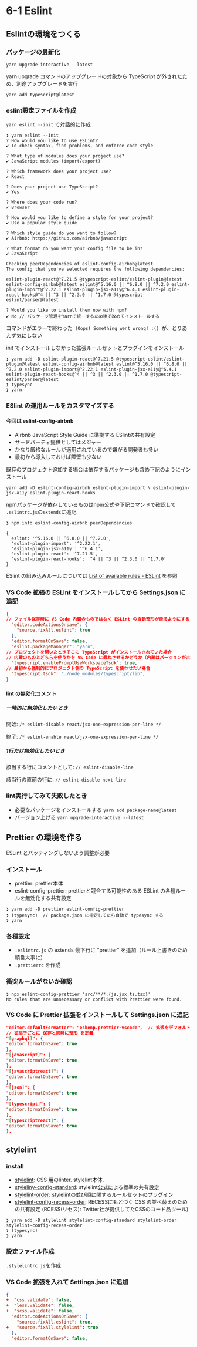 # 6-1 Eslint
## Eslintの環境をつくる
### パッケージの最新化
`yarn upgrade-interactive --latest`

yarn upgrade コマンドのアップグレードの対象から TypeScript が外されたため、別途アップグレードを実行

`yarn add typescript@latest`

### eslint設定ファイルを作成
`yarn eslint --init` で対話的に作成
```
❯ yarn eslint --init
? How would you like to use ESLint? 
✔ To check syntax, find problems, and enforce code style

? What type of modules does your project use?
✔ JavaScript modules (import/export)

? Which framework does your project use?
✔ React

? Does your project use TypeScript?
✔ Yes

? Where does your code run?
✔ Browser

? How would you like to define a style for your project?
✔ Use a popular style guide

? Which style guide do you want to follow?
✔ Airbnb: https://github.com/airbnb/javascript

? What format do you want your config file to be in?
✔ JavaScript

Checking peerDependencies of eslint-config-airbnb@latest
The config that you've selected requires the following dependencies:

eslint-plugin-react@^7.21.5 @typescript-eslint/eslint-plugin@latest eslint-config-airbnb@latest eslint@^5.16.0 || ^6.8.0 || ^7.2.0 eslint-plugin-import@^2.22.1 eslint-plugin-jsx-a11y@^6.4.1 eslint-plugin-react-hooks@^4 || ^3 || ^2.3.0 || ^1.7.0 @typescript-eslint/parser@latest

? Would you like to install them now with npm?
✔ No // パッケージ管理をYarnで統一するため後で改めてインストールする
```
コマンドがエラーで終わった（`Oops! Something went wrong! :(`）が、とりあえず気にしない

init でインストールしなかった拡張ルールセットとプラグインをインストール
```
❯ yarn add -D eslint-plugin-react@^7.21.5 @typescript-eslint/eslint-plugin@latest eslint-config-airbnb@latest eslint@^5.16.0 || ^6.8.0 || ^7.2.0 eslint-plugin-import@^2.22.1 eslint-plugin-jsx-a11y@^6.4.1 eslint-plugin-react-hooks@^4 || ^3 || ^2.3.0 || ^1.7.0 @typescript-eslint/parser@latest
❯ typesync
❯ yarn
```

### ESlint の運用ルールをカスタマイズする
#### 今回は eslint-config-airbnb
* Airbnb JavaScript Style Guide に準拠する ESlintの共有設定
* サードパーティ提供としてはメジャー
* かなり厳格なルールが適用されているので嫌がる開発者も多い
* 最初から導入しておけば障壁も少ない

既存のプロジェクト追加する場合は依存するパッケージも含め下記のようにインストール
```
yarn add -D eslint-config-airbnb eslint-plugin-import \ eslint-plugin-jsx-a11y eslint-plugin-react-hooks
```

npmパッケージが依存しているものはnpm公式や下記コマンドで確認して `.eslintrc.js`の`extends`に追記
```
❯ npm info eslint-config-airbnb peerDependencies
 
{
  eslint: '^5.16.0 || ^6.8.0 || ^7.2.0',
  'eslint-plugin-import': '^2.22.1',
  'eslint-plugin-jsx-a11y': '^6.4.1',
  'eslint-plugin-react': '^7.21.5',
  'eslint-plugin-react-hooks': '^4 || ^3 || ^2.3.0 || ^1.7.0'
}
```


ESlint の組み込みルールについては [List of available rules - ESLint](https://eslint.org/docs/rules/) を参照

### VS Code 拡張の ESLint をインストールしてから Settings.json に追記
```json
{
// ファイル保存時に VS Code 内臓のものではなく ESLint の自動整形が走るようにする
  "editor.codeActionsOnsave": {
    "source.fixAll.eslint": true
  },
  "editor.formatOnSave": false,
  "eslint.packageManager": "yarn",
// プロジェクトを開いたときそこに TypeScript がインストールされていた場合
// 内蔵のものとどちらを使うかを VS Code に尋ねさせるかどうか（内蔵はバージョンが古め）
  "typescript.enablePromptUseWorkspaceTsdk": true,
// 最初から強制的にプロジェクト側の TypeScript を使わせたい場合
  "typescript.tsdk": "./node_modules/typescript/lib",
}
```

#### lint の無効化コメント
##### 一時的に無効化したいとき
開始: `/* eslint-disable react/jsx-one-expression-per-line */`

終了: `/* eslint-enable react/jsx-one-expression-per-line */`

##### 1行だけ無効化したいとき
該当する行にコメントとして: `// eslint-disable-line`

該当行の直前の行に: `// eslint-disable-next-line`

### lint実行してみて失敗したとき
* 必要なパッケージをインストールする `yarn add package-name@latest`
* バージョン上げる `yarn upgrade-interactive --latest`

## Prettier の環境を作る
ESLint とバッティングしないよう調整が必要
### インストール
* prettier: prettier本体
* eslint-config-prettier: prettierと競合する可能性のある ESLint の各種ルールを無効化する共有設定
```
❯ yarn add -D prettier eslint-config-prettier
❯ (typesync)  // package.json に指定してたら自動で typesync する
❯ yarn
```
### 各種設定
* `.eslintrc.js` の extends 最下行に "prettier" を追加（ルール上書きのため順番大事に）
* `.prettierrc` を作成

### 衝突ルールがないか確認
```
❯ npx eslint-config-prettier 'src/**/*.{js,jsx,ts,tsx}'
No rules that are unnecessary or conflict with Prettier were found.
```

### VS Code に Prettier 拡張をインストールして Settings.json に追記
```json
"editor.defaultFormatter": "esbenp.prettier-vscode",  // 拡張をデフォルトフォーマッタに
// 拡張子ごとに 保存と同時に整形 を定義
"[graphql]": {
"editor.formatOnSave": true
},
"[javascript]": {
"editor.formatOnSave": true
},
"[javascriptreact]": {
"editor.formatOnSave": true
},
"[json]": {
"editor.formatOnSave": true
},
"[typescript]": {
"editor.formatOnSave": true
},
"[typescriptreact]": {
"editor.formatOnSave": true
},
```

## stylelint
### install
* [stylelint](https://stylelint.io): CSS 用のlinter. stylelint本体.
* [styleliny-config-standard](https://github.com/stylelint/stylelint-config-standard): stylelint公式による標準の共有設定
* [stylelint-order](https://github.com/hudochenkov/stylelint-order): stylelintの並び順に関するルールセットのプラグイン
* [stylelint-config-recess-order](https://github.com/stormwarning/stylelint-config-recess-order): RECESSにもとづく CSS の並べ替えのための共有設定
(RCESS(リセス): Twitter社が提供してたCSSのコード品ツール)
```
❯ yarn add -D stylelint stylelint-config-standard stylelint-order stylelint-config-recess-order
❯ (typesync)
❯ yarn
```

### 設定ファイル作成
`.stylelintrc.js`を作成

### VS Code 拡張を入れて Settings.json に追加
```json
{
+  "css.validate": false,
+  "less.validate": false,
+  "scss.validate": false,
  "editor.codeActionsOnSave": {
    "source.fixAll.eslint": true,
+   "source.fixAll.stylelint": true
  },
  "editor.formatOnSave": false,
```
